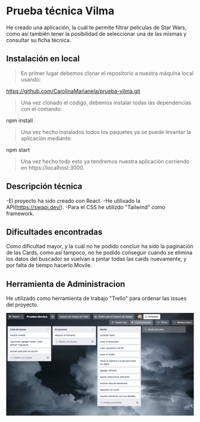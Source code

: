 # Prueba técnica Vilma

He creado una aplicación, la cuál te permite filtrar peliculas de Star Wars, como así también tener la posibilidad de seleccionar una de las mismas y consultar su ficha técnica.

## Instalación en local

> En primer lugar debemos clonar el repositorio a nuestra máquina local usando:

https://github.com/CarolinaMarianela/prueba-vilma.git

> Una vez clonado el código, debemos instalar todas las dependencias con el comando:

npm install

> Una vez hecho instalados todos los paquetes ya se puede levantar la aplicación mediante:

npm start

> Una vez hecho todo esto ya tendremos nuestra aplicación corriendo en https://localhost:3000.

## Descripción técnica

-El proyecto ha sido creado con React.
-He utilixado la API(https://swapi.dev/).
-Para el CSS he utilizdo "Tailwind" como framework.

## Dificultades encontradas

Como dificultad mayor, y la cuál no he podido concluir ha sido la paginación de las Cards,
como así tampoco, no he podido conseguir cuando se elimina los datos del buscador se vuelvan a pintar todas las cards nuevamente, y por falta de tiempo hacerlo Movile.

## Herramienta de Administracion

He utilizado como herramienta de trabajo "Trello" para ordenar las issues del proyecto.

![Trello](./src/components/images/screanshot.png)

